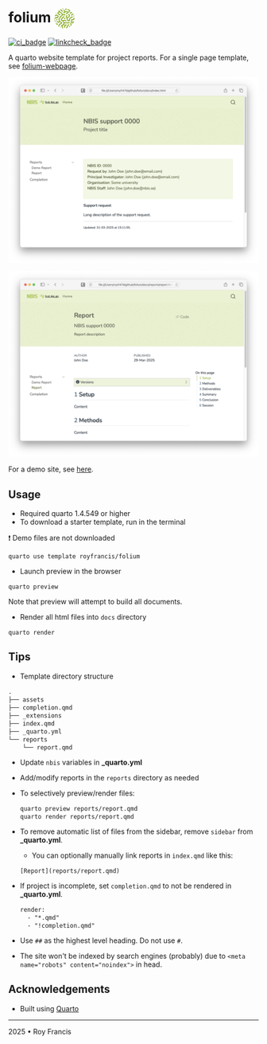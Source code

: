 # folium <span><a href="https://github.com/royfrancis/folium"><img src="assets/favicon.png" style="height:40px;vertical-align:middle;"></a></span>

[![ci_badge](https://github.com/royfrancis/folium/workflows/deploy/badge.svg)](https://github.com/royfrancis/folium/actions?workflow=deploy)  [![linkcheck_badge](https://github.com/royfrancis/folium/workflows/linkcheck/badge.svg)](https://github.com/royfrancis/folium/actions?workflow=linkcheck)  

A quarto website template for project reports. For a single page template, see [folium-webpage](https://github.com/royfrancis/folium-webpage).

![](preview-a.webp)

![](preview-b.webp)

For a demo site, see [here](https://royfrancis.github.io/folium).

## Usage

- Required quarto 1.4.549 or higher
- To download a starter template, run in the terminal

:exclamation: Demo files are not downloaded

```
quarto use template royfrancis/folium
```

- Launch preview in the browser

```
quarto preview
```

Note that preview will attempt to build all documents.

- Render all html files into `docs` directory

```
quarto render
```

## Tips

- Template directory structure

```
.
├── assets
├── completion.qmd
├── _extensions
├── index.qmd
├── _quarto.yml
└── reports
    └── report.qmd

```

- Update `nbis` variables in **_quarto.yml**
- Add/modify reports in the `reports` directory as needed
- To selectively preview/render files:
  ```
  quarto preview reports/report.qmd
  quarto render reports/report.qmd
  ```
- To remove automatic list of files from the sidebar, remove `sidebar` from **_quarto.yml**.
  - You can optionally manually link reports in `index.qmd` like this:

  ```
  [Report](reports/report.qmd)
  ```
- If project is incomplete, set `completion.qmd` to not be rendered in **_quarto.yml**.

  ```
  render:
    - "*.qmd"
    - "!completion.qmd"
  ```

- Use `##` as the highest level heading. Do not use `#`.
- The site won't be indexed by search engines (probably) due to `<meta name="robots" content="noindex">` in head.

## Acknowledgements

- Built using [Quarto](https://quarto.org/)

---

2025 • Roy Francis
